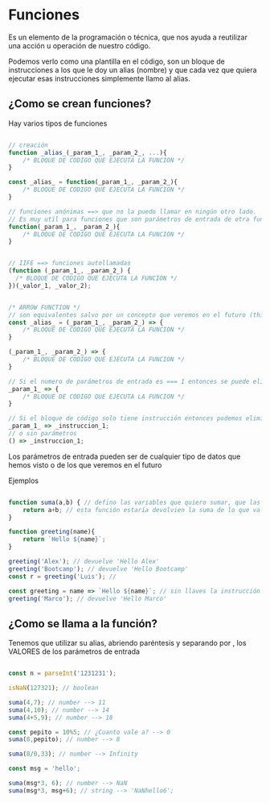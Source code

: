 # Funciones

Es un elemento de la programación o técnica, que nos ayuda a reutilizar una acción u operación de nuestro código.

Podemos verlo como una plantilla en el código, son un bloque de instrucciones a los que le doy un alias (nombre) y que cada vez que quiera ejecutar esas instrucciones simplemente llamo al alias.

## ¿Como se crean funciones?

Hay varios tipos de funciones

```js

// creación
function _alias_(_param_1_, _param_2_, ...){
    /* BLOQUE DE CODIGO QUE EJECUTA LA FUNCION */
}

const _alias_ = function(_param_1_, _param_2_){
    /* BLOQUE DE CODIGO QUE EJECUTA LA FUNCION */
}

// funciones anónimas ==> que no la puedo llamar en ningún otro lado. 
// Es muy util para funciones que son parámetros de entrada de otra funcion
function(_param_1_, _param_2_){
    /* BLOQUE DE CODIGO QUE EJECUTA LA FUNCION */
}


// IIFE ==> funciones autollamadas
(function (_param_1_, _param_2_) {
  /* BLOQUE DE CODIGO QUE EJECUTA LA FUNCION */
})(_valor_1, _valor_2);


/* ARROW FUNCTION */
// son equivalentes salvo por un concepto que veremos en el futuro (this)
const _alias_ = (_param_1_, _param_2_) => {
    /* BLOQUE DE CODIGO QUE EJECUTA LA FUNCION */
}

(_param_1_, _param_2_) => {
    /* BLOQUE DE CODIGO QUE EJECUTA LA FUNCION */
}

// Si el numero de parámetros de entrada es === 1 entonces se puede eliminar los paréntesis
_param_1_ => {
    /* BLOQUE DE CODIGO QUE EJECUTA LA FUNCION */
}

// Si el bloque de código solo tiene instrucción entonces podemos eliminar las llaves
_param_1_ => _instruccion_1;
// o sin parámetros
() => _instruccion_1;
```

Los parámetros de entrada pueden ser de cualquier tipo de datos que hemos visto o de los que veremos en el futuro

Ejemplos

```js

function suma(a,b) { // defino las variables que quiero sumar, que las tiene que meter quien USE la función
    return a+b; // esta función estaría devolvien la suma de lo que val a + lo que valga b
}

function greeting(name){
    return `Hello ${name}`;
}

greeting('Alex'); // devuelve 'Hello Alex'
greeting('Bootcamp'); // devuelve 'Hello Bootcamp'
const r = greeting('Luis'); // 

const greeting = name => `Hello ${name}`; // sin llaves la instrucción que pongamos es la que devuelve la función
greeting('Marco'); // devuelve 'Hello Marco'

```

## ¿Como se llama a la función?

Tenemos que utilizar su alias, abriendo paréntesis y separando por , los VALORES de los parámetros de entrada

```js

const n = parseInt('1231231');

isNaN(127321); // boolean

suma(4,7); // number --> 11
suma(4,10); // number --> 14
suma(4+5,9); // number --> 18

const pepito = 10%5; // ¿Cuanto vale a? --> 0
suma(8,pepito); // number --> 8

suma(8/0,33); // number --> Infinity

const msg = 'hello';

suma(msg*3, 6); // number --> NaN
suma(msg*3, msg+6); // string --> 'NaNhello6';

```